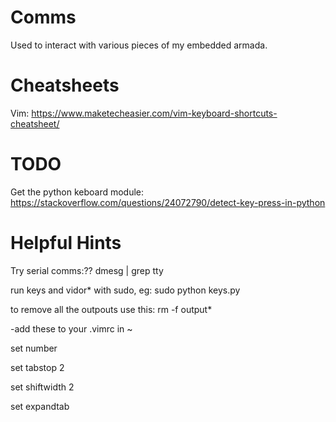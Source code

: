# Comms
Used to interact with various pieces of my embedded armada.

# Cheatsheets

Vim:
https://www.maketecheasier.com/vim-keyboard-shortcuts-cheatsheet/

# TODO

Get the python keboard module:
https://stackoverflow.com/questions/24072790/detect-key-press-in-python


# Helpful Hints

Try serial comms:??
dmesg | grep tty

run keys and vidor* with sudo, eg:
  sudo python keys.py

to remove all the outpouts use this:
  rm -f output*

-add these to your .vimrc in ~

set number

set tabstop 2

set shiftwidth 2

set expandtab
